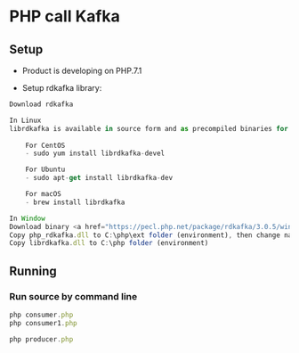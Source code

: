 # PHP call Kafka

## Setup

- Product is developing on PHP.7.1

- Setup rdkafka library:
```js
Download rdkafka

In Linux
librdkafka is available in source form and as precompiled binaries for Debian and Redhat based Linux distributions. Most users will want to use the precompiled binaries.
    
    For CentOS
    - sudo yum install librdkafka-devel

    For Ubuntu
    - sudo apt-get install librdkafka-dev

    For macOS
    - brew install librdkafka

In Window
Download binary <a href="https://pecl.php.net/package/rdkafka/3.0.5/windows">php_rdkafka</a>
Copy php_rdkafka.dll to C:\php\ext folder (environment), then change name to rdkafka.dll
Copy librdkafka.dll to C:\php folder (environment)
```

## Running

### Run source by command line

```js
php consumer.php
php consumer1.php

php producer.php
```